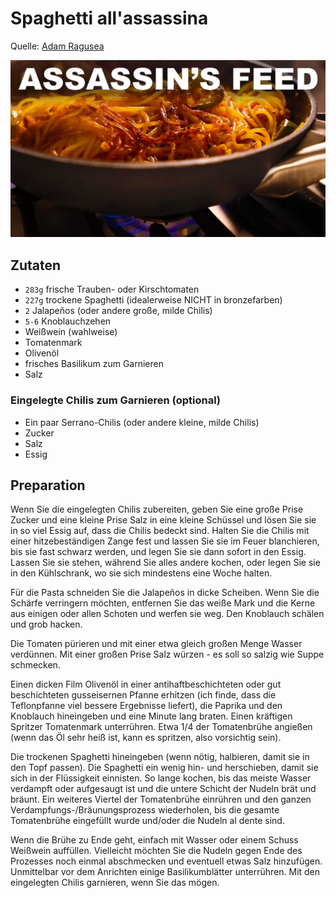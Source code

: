# Spaghetti all'assassina
Quelle: [Adam Ragusea](https://youtu.be/X8B5ZtKIlWY)

![Spaghetti all'assassina Thumbnail](../../images/spaghetti-all-assassina/thumbnail.jpeg)

## Zutaten
- `283g` frische Trauben- oder Kirschtomaten
- `227g` trockene Spaghetti (idealerweise NICHT in bronzefarben)
- `2` Jalapeños (oder andere große, milde Chilis)
- `5-6` Knoblauchzehen
- Weißwein (wahlweise)
- Tomatenmark
- Olivenöl
- frisches Basilikum zum Garnieren
- Salz

### Eingelegte Chilis zum Garnieren (optional)
- Ein paar Serrano-Chilis (oder andere kleine, milde Chilis)
- Zucker
- Salz
- Essig

## Preparation
Wenn Sie die eingelegten Chilis zubereiten, geben Sie eine große Prise Zucker und eine kleine Prise Salz in eine kleine Schüssel und lösen Sie sie in so viel Essig auf, dass die Chilis bedeckt sind. Halten Sie die Chilis mit einer hitzebeständigen Zange fest und lassen Sie sie im Feuer blanchieren, bis sie fast schwarz werden, und legen Sie sie dann sofort in den Essig. Lassen Sie sie stehen, während Sie alles andere kochen, oder legen Sie sie in den Kühlschrank, wo sie sich mindestens eine Woche halten.

Für die Pasta schneiden Sie die Jalapeños in dicke Scheiben. Wenn Sie die Schärfe verringern möchten, entfernen Sie das weiße Mark und die Kerne aus einigen oder allen Schoten und werfen sie weg. Den Knoblauch schälen und grob hacken.

Die Tomaten pürieren und mit einer etwa gleich großen Menge Wasser verdünnen. Mit einer großen Prise Salz würzen - es soll so salzig wie Suppe schmecken.

Einen dicken Film Olivenöl in einer antihaftbeschichteten oder gut beschichteten gusseisernen Pfanne erhitzen (ich finde, dass die Teflonpfanne viel bessere Ergebnisse liefert), die Paprika und den Knoblauch hineingeben und eine Minute lang braten. Einen kräftigen Spritzer Tomatenmark unterrühren. Etwa 1/4 der Tomatenbrühe angießen (wenn das Öl sehr heiß ist, kann es spritzen, also vorsichtig sein).

Die trockenen Spaghetti hineingeben (wenn nötig, halbieren, damit sie in den Topf passen).  Die Spaghetti ein wenig hin- und herschieben, damit sie sich in der Flüssigkeit einnisten. So lange kochen, bis das meiste Wasser verdampft oder aufgesaugt ist und die untere Schicht der Nudeln brät und bräunt. Ein weiteres Viertel der Tomatenbrühe einrühren und den ganzen Verdampfungs-/Bräunungsprozess wiederholen, bis die gesamte Tomatenbrühe eingefüllt wurde und/oder die Nudeln al dente sind. 

Wenn die Brühe zu Ende geht, einfach mit Wasser oder einem Schuss Weißwein auffüllen. Vielleicht möchten Sie die Nudeln gegen Ende des Prozesses noch einmal abschmecken und eventuell etwas Salz hinzufügen. Unmittelbar vor dem Anrichten einige Basilikumblätter unterrühren. Mit den eingelegten Chilis garnieren, wenn Sie das mögen.
